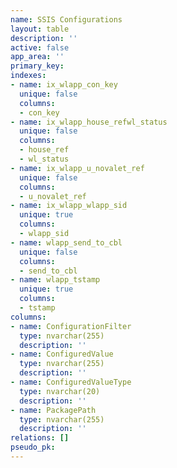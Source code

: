 ```yaml
---
name: SSIS Configurations
layout: table
description: ''
active: false
app_area: ''
primary_key: 
indexes:
- name: ix_wlapp_con_key
  unique: false
  columns:
  - con_key
- name: ix_wlapp_house_refwl_status
  unique: false
  columns:
  - house_ref
  - wl_status
- name: ix_wlapp_u_novalet_ref
  unique: false
  columns:
  - u_novalet_ref
- name: ix_wlapp_wlapp_sid
  unique: true
  columns:
  - wlapp_sid
- name: wlapp_send_to_cbl
  unique: false
  columns:
  - send_to_cbl
- name: wlapp_tstamp
  unique: true
  columns:
  - tstamp
columns:
- name: ConfigurationFilter
  type: nvarchar(255)
  description: ''
- name: ConfiguredValue
  type: nvarchar(255)
  description: ''
- name: ConfiguredValueType
  type: nvarchar(20)
  description: ''
- name: PackagePath
  type: nvarchar(255)
  description: ''
relations: []
pseudo_pk: 
---
```


